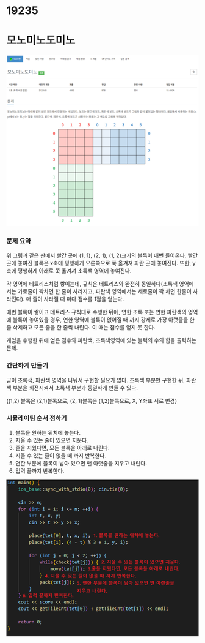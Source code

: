 # 19235

# 모노미노도미노

![Untitled](.img/Untitled.png)

### 문제 요약

위 그림과 같은 판에서 빨간 곳에 (1, 1), (2, 1), (1, 2)크기의 블록이 매번 들어온다. 빨간 곳에 놓여진 블록은 x축에 평행하게 오른쪽으로 쭉 옮겨져 파란 곳에 놓여진다. 또한, y축에 평행하게 아래로 쭉 옮겨져 초록색 영역에 놓여진다. 

각 영역에 테트리스처럼 쌓이는데, 규칙은 테트리스와 완전히 동일하다(초록색 영역에서는 가로줄이 꽉차면 한 줄이 사라지고, 파란색 영역에서는 세로줄이 꽉 차면 한줄이 사라진다). 매 줄이 사라질 때 마다 점수를 1점을 얻는다.

매번 블록이 쌓이고 테트리스 규칙대로 수행한 뒤에, 연한 초록 또는 연한 파란색의 영역에 블록이 놓여있을 경우, 연한 영역에 블록이 없어질 때 까지 강제로 가장 아랫줄을 한 줄 삭제하고 모든 줄을 한 줄씩 내린다. 이 때는 점수를 얻지 못 한다.

게임을 수행한 뒤에 얻은 점수와 파란색, 초록색영역에 있는 블럭의 수의 합을 출력하는 문제.

### 간단하게 만들기

굳이 초록색, 파란색 영역을 나눠서 구현할 필요가 없다. 초록색 부분만 구현한 뒤, 파란색 부분을 회전시켜서 초록색 부분과 동일하게 만들 수 있다.

((1,2) 블록은 (2,1)블록으로, (2, 1)블록은 (1,2)블록으로, X, Y좌표 서로 변경)

### 시뮬레이팅 순서 정하기

1. 블록을 원하는 위치에 놓는다.
2. 지울 수 있는 줄이 있으면 지운다.
3. 줄을 지웠다면, 모든 블록을 아래로 내린다.
4. 지울 수 있는 줄이 없을 때 까지 반복한다.
5. 연한 부분에 블록이 남아 있으면 맨 아랫줄을 지우고 내린다.
6. 입력 끝까지 반복한다.

![Untitled](.img/Untitled%201.png)
